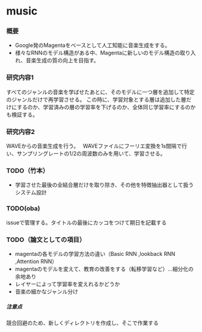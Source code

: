 # music

### 概要
* Google発のMagentaをベースとして人工知能に音楽生成をする。
* 様々なRNNのモデル構造がある中、Magentaに新しいのモデル構造の取り入れ、音楽生成の質の向上を目指す。

### 研究内容1
 すべてのジャンルの音楽を学ばせたあとに、そのモデルに一つ層を追加して特定のジャンルだけで再学習させる。
 この時に、学習対象とする層は追加した層だけにするのか、学習済みの層の学習率を下げるのか、全体同じ学習率にするのかも検証する。
 
### 研究内容2
 WAVEからの音楽生成を行う。　
 WAVEファイルにフーリエ変換を1s間隔で行い、サンプリングレートの1/2の周波数のみを用いて、学習させる。
 
### TODO（竹本）
* 学習させた最後の全結合層だけを取り除き、その他を特徴抽出器として扱うシステム設計

### TODO(oba)
issueで管理する。タイトルの最後にカッコをつけて期日を記載する

### TODO（論文としての項目）

  * magentaの各モデルの学習方法の違い（Basic RNN ,lookback RNN ,Attention RNN）
  * magentaのモデルを変えて、教育の改善をする（転移学習など）...細分化の余地あり
  * レイヤーによって学習率を変えれるかどうか
  * 音楽の細かなジャンル分け
  
  
  
##### 注意点
競合回避のため、新しくディレクトリを作成し、そこで作業する
